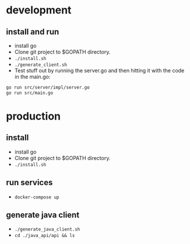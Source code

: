 # development

## install and run

- install go
- Clone git project to $GOPATH directory.
- `./install.sh`
- `./generate_client.sh`
- Test stuff out by running the server.go and then
hitting it with the code in the main.go:
```sh
go run src/server/impl/server.go
go run src/main.go
```

# production

## install

- install go
- Clone git project to $GOPATH directory.
- `./install.sh`

## run services

- `docker-compose up`

## generate java client

- `./generate_java_client.sh`
- `cd ./java_api/api && ls`
